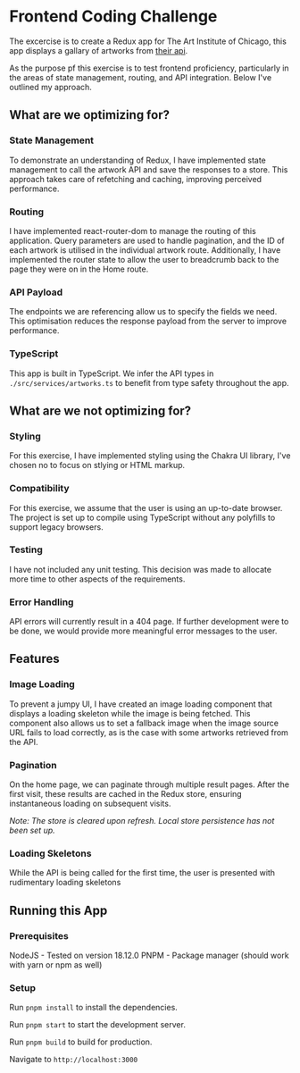# Frontend Coding Challenge

The excercise is to create a Redux app for The Art Institute of Chicago, this app displays a gallary of artworks from [their api](https://api.artic.edu/docs/#collections).

As the purpose pf this exercise is to test frontend proficiency, particularly in the areas of state management, routing, and API integration. Below I've outlined my approach.

## What are we optimizing for?

### State Management

To demonstrate an understanding of Redux, I have implemented state management to call the artwork API and save the responses to a store. This approach takes care of refetching and caching, improving perceived performance.

### Routing

I have implemented react-router-dom to manage the routing of this application. Query parameters are used to handle pagination, and the ID of each artwork is utilised in the individual artwork route. Additionally, I have implemented the router state to allow the user to breadcrumb back to the page they were on in the Home route.

### API Payload

The endpoints we are referencing allow us to specify the fields we need. This optimisation reduces the response payload from the server to improve performance.

### TypeScript

This app is built in TypeScript. We infer the API types in `./src/services/artworks.ts` to benefit from type safety throughout the app.

## What are we not optimizing for?

### Styling

For this exercise, I have implemented styling using the Chakra UI library, I've chosen no to focus on stlying or HTML markup.

### Compatibility

For this exercise, we assume that the user is using an up-to-date browser. The project is set up to compile using TypeScript without any polyfills to support legacy browsers.

### Testing

I have not included any unit testing. This decision was made to allocate more time to other aspects of the requirements.

### Error Handling

API errors will currently result in a 404 page. If further development were to be done, we would provide more meaningful error messages to the user.

## Features

### Image Loading

To prevent a jumpy UI, I have created an image loading component that displays a loading skeleton while the image is being fetched. This component also allows us to set a fallback image when the image source URL fails to load correctly, as is the case with some artworks retrieved from the API.

### Pagination

On the home page, we can paginate through multiple result pages. After the first visit, these results are cached in the Redux store, ensuring instantaneous loading on subsequent visits.

_Note: The store is cleared upon refresh. Local store persistence has not been set up._

### Loading Skeletons

While the API is being called for the first time, the user is presented with rudimentary loading skeletons

## Running this App

### Prerequisites

NodeJS - Tested on version 18.12.0
PNPM - Package manager (should work with yarn or npm as well)

### Setup

Run `pnpm install` to install the dependencies.

Run `pnpm start` to start the development server.

Run `pnpm build` to build for production.

Navigate to `http://localhost:3000`
